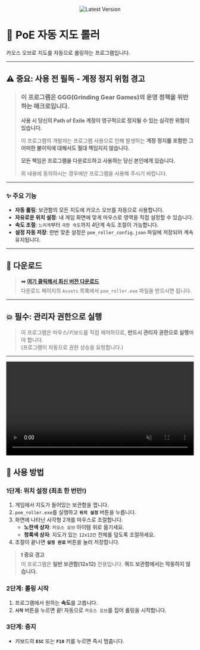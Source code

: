 <p align="center">
  <img src="https://img.shields.io/github/v/release/RealKpopHunters/poe-roller?label=Latest%20Version&style=for-the-badge" alt="Latest Version"/>
</p>

# 💎 PoE 자동 지도 롤러

카오스 오브로 지도를 자동으로 롤링하는 프로그램입니다.

---

## ⚠️ 중요: 사용 전 필독 - 계정 정지 위험 경고

> ### 이 프로그램은 GGG(Grinding Gear Games)의 운영 정책을 위반하는 **매크로**입니다.
> 
> **사용 시 당신의 Path of Exile 계정이 영구적으로 정지될 수 있는 심각한 위험이 있습니다.**
> 
> 이 프로그램의 개발자는 프로그램 사용으로 인해 발생하는 **계정 정지를 포함한 그 어떠한 불이익에 대해서도 절대 책임지지 않습니다.**
> 
> **모든 책임은 프로그램을 다운로드하고 사용하는 당신 본인에게 있습니다.**
> 
> 위 내용에 동의하시는 경우에만 프로그램을 사용해 주시기 바랍니다.

---

### ✨ 주요 기능
- **자동 롤링**: 보관함의 모든 지도에 카오스 오브를 자동으로 사용합니다.
- **자유로운 위치 설정**: 내 게임 화면에 맞게 마우스로 영역을 직접 설정할 수 있습니다.
- **속도 조절**: `느리게`부터 `극한 속도`까지 4단계 속도 조절이 가능합니다.
- **설정 자동 저장**: 한번 맞춘 설정은 `poe_roller_config.json` 파일에 저장되어 계속 유지됩니다.

---

## 🚀 다운로드

> **➡️ [여기 클릭해서 최신 버전 다운로드](https://github.com/RealKpopHunters/poe-roller/releases/latest)**  
> 다운로드 페이지의 `Assets` 목록에서 `poe_roller.exe` 파일을 받으시면 됩니다.

---

## 💥 필수: 관리자 권한으로 실행
> 이 프로그램은 마우스/키보드를 직접 제어하므로, **반드시 관리자 권한으로 실행**해야 합니다.  
> (프로그램이 자동으로 권한 상승을 요청합니다.)

---

<video src="https://github.com/user-attachments/assets/99e6f109-299c-4045-8d25-9869cc0a2ed5" autoplay loop muted playsinline width="100%"></video> 


## 📖 사용 방법

### 1단계: 위치 설정 (최초 한 번만!)
1. 게임에서 지도가 들어있는 보관함을 엽니다.
2. `poe_roller.exe`를 실행하고 **`위치 설정`** 버튼을 누릅니다.
3. 화면에 나타난 사각형 2개를 마우스로 조절합니다.
    - **노란색 상자**: `카오스 오브` 아이템 위로 옮기세요.
    - **청록색 상자**: 지도가 있는 `12x12칸` 전체를 덮도록 조절하세요.
4. 조절이 끝나면 **`설정 완료`** 버튼을 눌러 저장합니다.

> **❗ 중요 경고**  
> 이 프로그램은 **일반 보관함(12x12)** 전용입니다. **쿼드 보관함에서는 작동하지 않습니다.**

### 2단계: 롤링 시작
1. 프로그램에서 원하는 **속도**를 고릅니다.
2. **`시작`** 버튼을 누르면 끝! 자동으로 `카오스 오브`를 집어 롤링을 시작합니다.

### 3단계: 중지
- 키보드의 **`ESC`** 또는 **`F10`** 키를 누르면 즉시 멈춥니다.